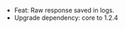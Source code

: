<!-- The pattern we follow here is to keep the changelog for the latest version -->
<!-- Old changelogs are automatically attached to the GitHub releases -->

- Feat: Raw response saved in logs.
- Upgrade dependency: core to 1.2.4
